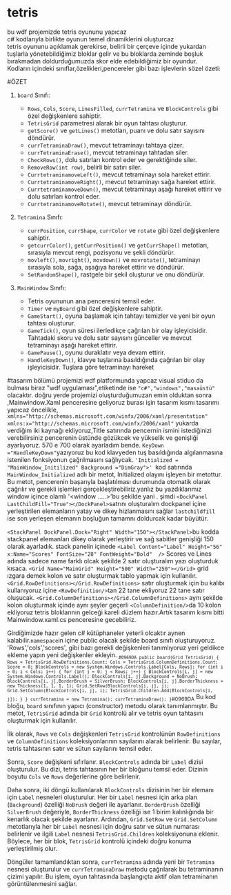 # tetris
bu wdf projemizde tetris oyununu yapıcaz
<br>
c# kodlarıyla birlikte oyunun temel dinamiklerini oluşturcaz
<br>
tetris oyununu açıklamak gerekirse, belirli bir çerçeve içinde yukardan tuşlarla yönetebildiğimiz bloklar gelir ve bu bloklarda zeminde boşluk bırakmadan doldurduğumuzda skor elde edebildiğimiz bir oyundur.
<br>
Kodların içindeki sınıflar,özelikleri,pencereler gibi bazı işlevlerin sözel özeti:

#ÖZET
1. `board` Sınıfı:
   - `Rows`, `Cols`, `Score`, `LinesFilled`, `currTetramina` ve `BlockControls` gibi özel değişkenlere sahiptir.
   - `TetrisGrid` parametresi alarak bir oyun tahtası oluşturur.
   - `getScore()` ve `getLines()` metotları, puanı ve dolu satır sayısını döndürür.
   - `currTetraminaDraw()`, mevcut tetraminayı tahtaya çizer.
   - `currTetraminaErase()`, mevcut tetraminayı tahtadan siler.
   - `CheckRows()`, dolu satırları kontrol eder ve gerektiğinde siler.
   - `RemoveRow(int row)`, belirli bir satırı siler.
   - `CurrtetraminamoveLeft()`, mevcut tetraminayı sola hareket ettirir.
   - `CurrtetraminamoveRight()`, mevcut tetraminayı sağa hareket ettirir.
   - `CurrtetraminamoveDown()`, mevcut tetraminayı aşağı hareket ettirir ve dolu satırları kontrol eder.
   - `CurrtetraminamoveRotate()`, mevcut tetraminayı döndürür.

2. `Tetramina` Sınıfı:
   - `currPosition`, `currShape`, `currColor` ve `rotate` gibi özel değişkenlere sahiptir.
   - `getcurrColor()`, `getCurrPosition()` ve `getCurrShape()` metotları, sırasıyla mevcut rengi, pozisyonu ve şekli döndürür.
   - `movleft()`, `movright()`, `movdown()` ve `movrotate()`, tetraminayı sırasıyla sola, sağa, aşağıya hareket ettirir ve döndürür.
   - `SetRandomShape()`, rastgele bir şekil oluşturur ve onu döndürür.

3. `MainWindow` Sınıfı:
   - Tetris oyununun ana penceresini temsil eder.
   - `Timer` ve `myBoard` gibi özel değişkenlere sahiptir.
   - `GameStart()`, oyuna başlamak için tahtayı temizler ve yeni bir oyun tahtası oluşturur.
   - `GameTick()`, oyun süresi ilerledikçe çağrılan bir olay işleyicisidir. Tahtadaki skoru ve dolu satır sayısını günceller ve mevcut tetraminayı aşağı hareket ettirir.
   - `GamePause()`, oyunu duraklatır veya devam ettirir.
   - `HandleKeyDown()`, klavye tuşlarına basıldığında çağrılan bir olay işleyicisidir. Tuşlara göre tetraminayı hareket

#tasarım bölümü
projemizi wdf platformunda yapcaz visual stiduo da bulması biraz "wdf uygulaması",etiketinde ise `"c#","windows","masaüstü"` olacaktır.
doğru yerde projemizi oluşturduğumuzan emin olduktan sonra ,Mainwindow.Xaml penceresine geliyoruz burası işin tasarım kısmı tasarımı yapıcaz öncelikle,
`xmlns="http://schemas.microsoft.com/winfx/2006/xaml/presentation"`
`xmlns:x="http://schemas.microsoft.com/winfx/2006/xaml"`
yukarda verdiğim iki kaynağı ekliyoruz,Title satırında pencernin ismini istediğinizi verebilirsiniz pencerenin üstünde gözükcek ve yükselik ve genişliği ayarlıyoruz.
570 e 700 olarak ayarladım bende.
`KeyDown ="HandleKeyDown"`yazıyoruz bu kod klavyeden tuş basıldığında algılanmasına istenilen fonksiyonun çağrılmasını sağlıycak.
`'Initialized = "MainWindow_Initilized" Background ="DimGray">' `kod satırında
`MainWindow_Initialized` adlı bir metot, Initialized olayını işleyen bir metottur. Bu metot, pencerenin başarıyla başlatılması durumunda otomatik olarak çağrılır ve gerekli işlemleri gerçekleştirebiliriz.yanlız bu yazdıklarımız window içince olamlı '<window .....>'bu şekilde yani .
şimdi `<DockPanel LastChildFill="True"></DockPanel>`satrını oluşturalım dockpanel içine yerleştirilen elemanların yatay ve dikey hizlanmasını sağlar `lastchildfill` ise
son yerleşen elemanın boşluğun tamamnı doldurcak kadar büyütür.

`<StackPanel DockPanel.Dock="Right" Width="150"></StackPanel>`bu kodda  stackpanel elemanları dikey olarak yerleştirir ve sağ sabitler genişliği 150 olarak ayarladık.
stack panelin içinede `<Label Content="Label" Height="56" x:Name="Scores" FontSize="28" FontWeight="Bold"  />` Scores ve Lines adında sadece name farklı olcak şekilde 2 satır oluşturalım yazı oluşturduk kısaca.
`<Grid Name="MainGrid" Height="500" Width="250"></Grid>` grid ızgara demek kolon ve satır oluşturmak tablo yapmak için kullanılır.
`<Grid.RowDefinitions></Grid.RowDefinitions>` satır oluşturmak için bu kalıbı kullanıyoruz içine `<RowDefinition/>`tan 22 tane ekliyoruz 22 tane satır oluşucak.
`<Grid.ColumnDefinitions></Grid.ColumnDefinitions>` aynı şekilde kolon oluşturmak içinde aynı şeyler geçerli `<ColumnDefinition/>`da 10 kolon ekliyoruz tetris bloklarının gelceği kareli düzlem hazır.Artık tasarım kısmı bitti Mainwindow.xaml.cs penceresine gecebiliriz.
   
 
Girdiğimizde hazır gelen c# kütüphaneler yeterli olcaktır aynen kalabilir.`namespace`in içine public olacak şekilde board sınıfı oluşturuyoruz.
'Rows','cols','scores', gibi bazı gerekli değişkenleri tanımlıyoruz yeri geldikce ekleme yapın yeni değişkenler ekleyin.
<sub> `#0969DA public board(Grid TetrisGrid)
        {
            Rows = TetrisGrid.RowDefinitions.Count;
            Cols = TetrisGrid.ColumnDefinitions.Count;
            Score = 0;
            BlockControls = new System.Windows.Controls.Label[Cols, Rows];
            for (int i = 0; i < Cols; i++)
            {
                for (int j = 0; j < Rows; j++)
                {
                    BlockControls[i, j] = new System.Windows.Controls.Label();
                    BlockControls[i, j].Background = NoBrush;
                    BlockControls[i, j].BorderBrush = SilverBrush;
                    BlockControls[i, j].BorderThickness = new Thickness(1, 1, 1, 1);
                    Grid.SetRow(BlockControls[i, j], j);
                    Grid.SetColumn(BlockControls[i, j], i);
                    TetrisGrid.Children.Add(BlockControls[i, j]);
                }
            }
            currTetramina = new Tetramina();
            currTetraminaDraw();
        }`#0969DA</sub>
   Bu kod bloğu, `board` sınıfının yapıcı (constructor) metodu olarak tanımlanmıştır. Bu metot, `TetrisGrid` adında bir `Grid` kontrolü alır ve tetris oyun tahtasını oluşturmak için kullanılır.

İlk olarak, `Rows` ve `Cols` değişkenleri `TetrisGrid` kontrolünün `RowDefinitions` ve `ColumnDefinitions` koleksiyonlarının sayılarını alarak belirlenir. Bu sayılar, tetris tahtasının satır ve sütun sayılarını temsil eder.

Sonra, `Score` değişkeni sıfırlanır. `BlockControls` adında bir `Label` dizisi oluşturulur. Bu dizi, tetris tahtasının her bir bloğunu temsil eder. Dizinin boyutu `Cols` ve `Rows` değerlerine göre belirlenir.

Daha sonra, iki döngü kullanılarak `BlockControls` dizisinin her bir elemanı için `Label` nesneleri oluşturulur. Her bir `Label` nesnesi için arka plan (`Background`) özelliği `NoBrush` değeri ile ayarlanır. `BorderBrush` özelliği `SilverBrush` değeriyle, `BorderThickness` özelliği ise 1 birim kalınlığında bir kenarlık olacak şekilde ayarlanır. Ardından, `Grid.SetRow` ve `Grid.SetColumn` metotlarıyla her bir `Label` nesnesi için doğru satır ve sütun numarası belirlenir ve ilgili `Label` nesnesi `TetrisGrid.Children` koleksiyonuna eklenir. Böylece, her bir blok, `TetrisGrid` kontrolü içindeki doğru konuma yerleştirilmiş olur.

Döngüler tamamlandıktan sonra, `currTetramina` adında yeni bir `Tetramina` nesnesi oluşturulur ve `currTetraminaDraw` metodu çağrılarak bu tetraminanın çizimi yapılır. Bu işlem, oyun tahtasında başlangıçta aktif olan tetraminanın görüntülenmesini sağlar.










